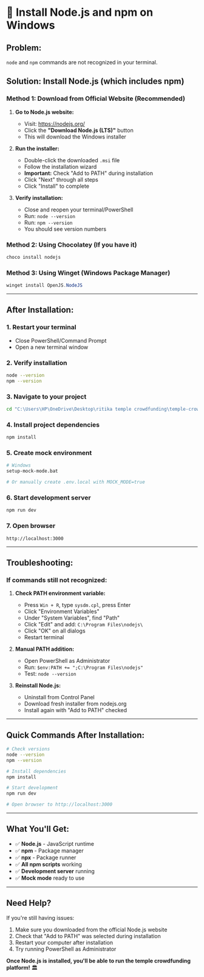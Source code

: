 # 🚀 Install Node.js and npm on Windows

## **Problem:** 
`node` and `npm` commands are not recognized in your terminal.

## **Solution:** Install Node.js (which includes npm)

### **Method 1: Download from Official Website (Recommended)**

1. **Go to Node.js website:**
   - Visit: https://nodejs.org/
   - Click the **"Download Node.js (LTS)"** button
   - This will download the Windows installer

2. **Run the installer:**
   - Double-click the downloaded `.msi` file
   - Follow the installation wizard
   - **Important:** Check "Add to PATH" during installation
   - Click "Next" through all steps
   - Click "Install" to complete

3. **Verify installation:**
   - Close and reopen your terminal/PowerShell
   - Run: `node --version`
   - Run: `npm --version`
   - You should see version numbers

### **Method 2: Using Chocolatey (If you have it)**

```powershell
choco install nodejs
```

### **Method 3: Using Winget (Windows Package Manager)**

```powershell
winget install OpenJS.NodeJS
```

---

## **After Installation:**

### **1. Restart your terminal**
- Close PowerShell/Command Prompt
- Open a new terminal window

### **2. Verify installation**
```bash
node --version
npm --version
```

### **3. Navigate to your project**
```bash
cd "C:\Users\HP\OneDrive\Desktop\ritika temple crowdfunding\temple-crowdfunding"
```

### **4. Install project dependencies**
```bash
npm install
```

### **5. Create mock environment**
```bash
# Windows
setup-mock-mode.bat

# Or manually create .env.local with MOCK_MODE=true
```

### **6. Start development server**
```bash
npm run dev
```

### **7. Open browser**
```
http://localhost:3000
```

---

## **Troubleshooting:**

### **If commands still not recognized:**

1. **Check PATH environment variable:**
   - Press `Win + R`, type `sysdm.cpl`, press Enter
   - Click "Environment Variables"
   - Under "System Variables", find "Path"
   - Click "Edit" and add: `C:\Program Files\nodejs\`
   - Click "OK" on all dialogs
   - Restart terminal

2. **Manual PATH addition:**
   - Open PowerShell as Administrator
   - Run: `$env:PATH += ";C:\Program Files\nodejs"`
   - Test: `node --version`

3. **Reinstall Node.js:**
   - Uninstall from Control Panel
   - Download fresh installer from nodejs.org
   - Install again with "Add to PATH" checked

---

## **Quick Commands After Installation:**

```bash
# Check versions
node --version
npm --version

# Install dependencies
npm install

# Start development
npm run dev

# Open browser to http://localhost:3000
```

---

## **What You'll Get:**

- ✅ **Node.js** - JavaScript runtime
- ✅ **npm** - Package manager
- ✅ **npx** - Package runner
- ✅ **All npm scripts** working
- ✅ **Development server** running
- ✅ **Mock mode** ready to use

---

## **Need Help?**

If you're still having issues:
1. Make sure you downloaded from the official Node.js website
2. Check that "Add to PATH" was selected during installation
3. Restart your computer after installation
4. Try running PowerShell as Administrator

**Once Node.js is installed, you'll be able to run the temple crowdfunding platform!** 🏛️
